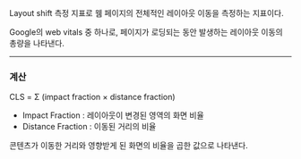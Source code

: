 Layout shift 측정 지표로 웸 페이지의 전체적인 레이아웃 이동을 측정하는 지표이다.

Google의 web vitals 중 하나로, 페이지가 로딩되는 동안 발생하는 레이아웃 이동의 총량을 나타낸다.

---
### 계산
CLS = Σ (impact fraction × distance fraction)
- Impact Fraction : 레이아웃이 변경된 영역의 화면 비율
- Distance Fraction : 이동된 거리의 비율

콘텐츠가 이동한 거리와 영향받게 된 화면의 비율을 곱한 값으로 나타낸다.